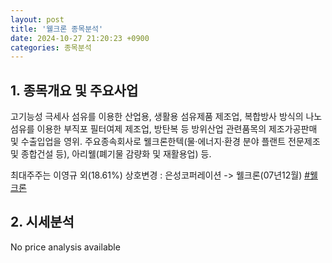 ```yaml
---
layout: post
title: '웰크론 종목분석'
date: 2024-10-27 21:20:23 +0900
categories: 종목분석
---
```


## 1. 종목개요 및 주요사업

고기능성 극세사 섬유를 이용한 산업용, 생활용 섬유제품 제조업, 복합방사 방식의 나노섬유를 이용한 부직포 필터여제 제조업, 방탄복 등 방위산업 관련품목의 제조가공판매 및 수출입업을 영위. 주요종속회사로 웰크론한텍(물·에너지·환경 분야 플랜트 전문제조 및 종합건설 등), 아리웰(폐기물 감량화 및 재활용업) 등.

최대주주는 이영규 외(18.61%)  상호변경 : 은성코퍼레이션 -> 웰크론(07년12월)
[#웰크론](#)

## 2. 시세분석

No price analysis available
